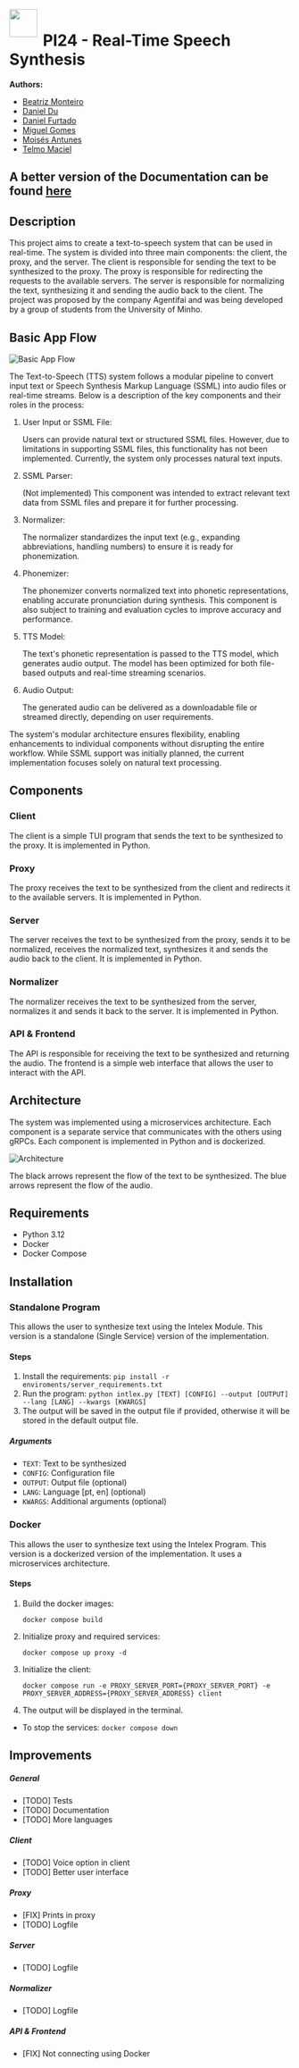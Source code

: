 <div style="float:left;margin:0 10px 0px 0">
    <img width="50" src="./docs/src/images/EEUM_logo_EN.jpg"> 
</div>

# PI24 - Real-Time Speech Synthesis

**Authors:**

- [Beatriz Monteiro](https://github.com/5ditto)
- [Daniel Du](https://github.com/ddu72)
- [Daniel Furtado](https://github.com/danielfurtado11)
- [Miguel Gomes](https://github.com/MayorX500)
- [Moisés Antunes](https://github.com/MoisesA14)
- [Telmo Maciel](https://github.com/telmomaciel9)

## A better version of the Documentation can be found [here](https://mayorx500.github.io/VoiceSynth-Agentifai/)

## Description

This project aims to create a text-to-speech system that can be used in real-time. The system is divided into three main components: the client, the proxy, and the server. The client is responsible for sending the text to be synthesized to the proxy. The proxy is responsible for redirecting the requests to the available servers. The server is responsible for normalizing the text, synthesizing it and sending the audio back to the client.
The project was proposed by the company Agentifai and was being developed by a group of students from the University of Minho.

## Basic App Flow

![Basic App Flow](./docs/src/images/BasicFlow.png)

The Text-to-Speech (TTS) system follows a modular pipeline to convert input text or Speech Synthesis Markup Language (SSML) into audio files or real-time streams. Below is a description of the key components and their roles in the process:

1. User Input or SSML File:

   Users can provide natural text or structured SSML files. However, due to limitations in supporting SSML files, this functionality has not been implemented. Currently, the system only processes natural text inputs.

2. SSML Parser:

   (Not implemented) This component was intended to extract relevant text data from SSML files and prepare it for further processing.

3. Normalizer:

   The normalizer standardizes the input text (e.g., expanding abbreviations, handling numbers) to ensure it is ready for phonemization.

4. Phonemizer:

   The phonemizer converts normalized text into phonetic representations, enabling accurate pronunciation during synthesis. This component is also subject to training and evaluation cycles to improve accuracy and performance.

5. TTS Model:

   The text's phonetic representation is passed to the TTS model, which generates audio output. The model has been optimized for both file-based outputs and real-time streaming scenarios.

6. Audio Output:

   The generated audio can be delivered as a downloadable file or streamed directly, depending on user requirements.

The system's modular architecture ensures flexibility, enabling enhancements to individual components without disrupting the entire workflow. While SSML support was initially planned, the current implementation focuses solely on natural text processing.

## Components

### Client

The client is a simple TUI program that sends the text to be synthesized to the proxy. It is implemented in Python.

### Proxy

The proxy receives the text to be synthesized from the client and redirects it to the available servers. It is implemented in Python.

### Server

The server receives the text to be synthesized from the proxy, sends it to be normalized, receives the normalized text, synthesizes it and sends the audio back to the client. It is implemented in Python.

### Normalizer

The normalizer receives the text to be synthesized from the server, normalizes it and sends it back to the server. It is implemented in Python.

### API & Frontend

The API is responsible for receiving the text to be synthesized and returning the audio. The frontend is a simple web interface that allows the user to interact with the API.

## Architecture

The system was implemented using a microservices architecture. Each component is a separate service that communicates with the others using gRPCs. Each component is implemented in Python and is dockerized.

![Architecture](./docs/src/images/architecture.png)

The black arrows represent the flow of the text to be synthesized. The blue arrows represent the flow of the audio.

## Requirements

- Python 3.12
- Docker
- Docker Compose

## Installation

### Standalone Program

This allows the user to synthesize text using the Intelex Module. This version is a standalone (Single Service) version of the implementation.

#### Steps

1. Install the requirements: `pip install -r enviroments/server_requirements.txt`
2. Run the program: `python intlex.py [TEXT] [CONFIG] --output [OUTPUT] --lang [LANG] --kwargs [KWARGS]`
3. The output will be saved in the output file if provided, otherwise it will be stored in the default output file.

##### Arguments

- `TEXT`: Text to be synthesized
- `CONFIG`: Configuration file
- `OUTPUT`: Output file (optional)
- `LANG`: Language [pt, en] (optional)
- `KWARGS`: Additional arguments (optional)

### Docker

This allows the user to synthesize text using the Intelex Program. This version is a dockerized version of the implementation. It uses a microservices architecture.

#### Steps

1. Build the docker images:

   `docker compose build`

2. Initialize proxy and required services:

   `docker compose up proxy -d`

3. Initialize the client:

   `docker compose run -e PROXY_SERVER_PORT={PROXY_SERVER_PORT} -e PROXY_SERVER_ADDRESS={PROXY_SERVER_ADDRESS} client`

4. The output will be displayed in the terminal.

- To stop the services:
  `docker compose down`

## Improvements

##### General

- [TODO] Tests
- [TODO] Documentation
- [TODO] More languages

##### Client

- [TODO] Voice option in client
- [TODO] Better user interface

##### Proxy

- [FIX] Prints in proxy
- [TODO] Logfile

##### Server

- [TODO] Logfile

##### Normalizer

- [TODO] Logfile

##### API & Frontend

- [FIX] Not connecting using Docker
